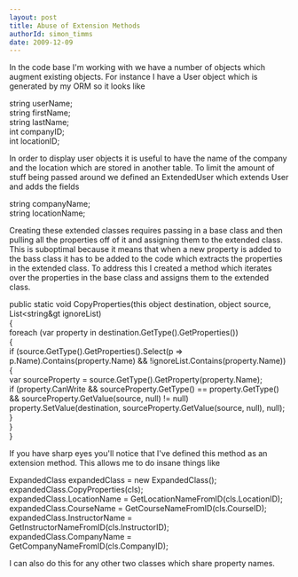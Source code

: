 ```yaml
---
layout: post
title: Abuse of Extension Methods
authorId: simon_timms
date: 2009-12-09
---
```


In the code base I'm working with we have a number of objects which augment existing objects. For instance I have a User object which is generated by my ORM so it looks like

  
 string userName;  
 string firstName;  
 string lastName;  
 int companyID;  
 int locationID;

In order to display user objects it is useful to have the name of the company and the location which are stored in another table. To limit the amount of stuff being passed around we defined an ExtendedUser which extends User and adds the fields

  
 string companyName;  
 string locationName;

Creating these extended classes requires passing in a base class and then pulling all the properties off of it and assigning them to the extended class. This is suboptimal because it means that when a new property is added to the bass class it has to be added to the code which extracts the properties in the extended class. To address this I created a method which iterates over the properties in the base class and assigns them to the extended class.

  
public static void CopyProperties(this object destination, object source, List<string&gt ignoreList)  
 {  
 foreach (var property in destination.GetType().GetProperties())  
 {  
 if (source.GetType().GetProperties().Select(p => p.Name).Contains(property.Name) && !ignoreList.Contains(property.Name))  
 {  
 var sourceProperty = source.GetType().GetProperty(property.Name);  
 if (property.CanWrite && sourceProperty.GetType() == property.GetType() && sourceProperty.GetValue(source, null) != null)  
 property.SetValue(destination, sourceProperty.GetValue(source, null), null);  
 }  
 }  
 }

If you have sharp eyes you'll notice that I've defined this method as an extension method. This allows me to do insane things like

  
ExpandedClass expandedClass = new ExpandedClass();  
expandedClass.CopyProperties(cls);  
expandedClass.LocationName = GetLocationNameFromID(cls.LocationID);  
expandedClass.CourseName = GetCourseNameFromID(cls.CourseID);  
expandedClass.InstructorName = GetInstructorNameFromID(cls.InstructorID);  
expandedClass.CompanyName = GetCompanyNameFromID(cls.CompanyID);

I can also do this for any other two classes which share property names.



